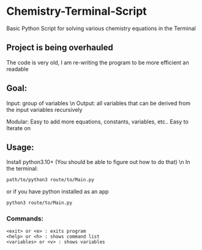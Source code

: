 # Chemistry-Terminal-Script
Basic Python Script for solving various chemistry equations in the Terminal

## Project is being overhauled
The code is very old, I am re-writing the program to be more efficient an readable

## Goal:
Input: group of variables \n
Output: all variables that can be derived from the input variables recursively

Modular: Easy to add more equations, constants, variables, etc.. 
Easy to Iterate on

## Usage:
Install python3.10+ (You should be able to figure out how to do that) \n
In the terminal: 
```sh
path/to/python3 route/to/Main.py
```
or if you have python installed as an app
```sh
python3 route/to/Main.py
```

### Commands:
```
<exit> or <e> : exits program
<help> or <h> : shows command list
<variables> or <v> : shows variables
```